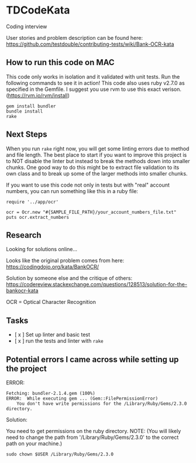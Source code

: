 # TDCodeKata
Coding interview

User stories and problem description can be found here: https://github.com/testdouble/contributing-tests/wiki/Bank-OCR-kata

## How to run this code on MAC

This code only works in isolation and it validated with unit tests. Run the following commands to see it in action! This code also uses ruby v2.7.0 as specified in the Gemfile. I suggest you use rvm to use this exact verison. (https://rvm.io/rvm/install)

```
gem install bundler
bundle install
rake
```

## Next Steps

When you run `rake` right now, you will get some linting errors due to method and file length. The best place to start if you want to improve this project is to NOT disable the linter but instead to break the methods down into smaller chunks. One good way to do this might be to extract file validation to its own class and to break up some of the larger methods into smaller chunks. 

If you want to use this code not only in tests but with "real" account numbers, you can run something like this in a ruby file:

```
require '../app/ocr'

ocr = Ocr.new "#{SAMPLE_FILE_PATH}/your_account_numbers_file.txt"
puts ocr.extract_numbers
```

## Research

Looking for solutions online...

Looks like the original problem comes from here: https://codingdojo.org/kata/BankOCR/

Solution by someone else and the critique of others: https://codereview.stackexchange.com/questions/128513/solution-for-the-bankocr-kata

OCR = Optical Character Recognition

## Tasks

- [ x ] Set up linter and basic test
- [ x ] run the tests and linter with `rake`

## Potential errors I came across while setting up the project

ERROR:

```
Fetching: bundler-2.1.4.gem (100%)
ERROR:  While executing gem ... (Gem::FilePermissionError)
    You don't have write permissions for the /Library/Ruby/Gems/2.3.0 directory.
```

Solution:

You need to get permissions on the ruby directory. NOTE: (You will likely need to change the path from '/Library/Ruby/Gems/2.3.0' to the correct path on your machine.)

```
sudo chown $USER /Library/Ruby/Gems/2.3.0
```
